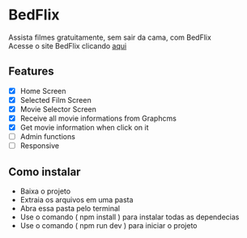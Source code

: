 # BedFlix
Assista filmes gratuitamente, sem sair da cama, com BedFlix <br/>
Acesse o site BedFlix clicando <a href="https://bed-flix.vercel.app">aqui</a>

## Features
- [x] Home Screen
- [x] Selected Film Screen
- [x] Movie Selector Screen
- [x] Receive all movie informations from Graphcms 
- [x] Get movie information when click on it
- [ ] Admin functions
- [ ] Responsive

## Como instalar
<ul>
  <li>Baixa o projeto</li>
  <li>Extraia os arquivos em uma pasta</li>
  <li>Abra essa pasta pelo terminal</li>
  <li>Use o comando ( npm install ) para instalar todas as dependecias</li>
  <li>Use o comando ( npm run dev ) para iniciar o projeto</li>
</ul>
